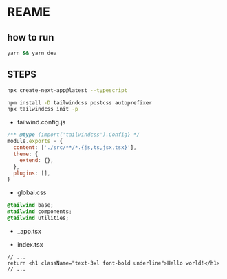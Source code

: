# REAME

## how to run

```bash
yarn && yarn dev
```

## STEPS

```bash
npx create-next-app@latest --typescript
```

```bash
npm install -D tailwindcss postcss autoprefixer
npx tailwindcss init -p
```

- tailwind.config.js

```js
/** @type {import('tailwindcss').Config} */
module.exports = {
  content: ['./src/**/*.{js,ts,jsx,tsx}'],
  theme: {
    extend: {},
  },
  plugins: [],
}
```

- global.css

```css
@tailwind base;
@tailwind components;
@tailwind utilities;
```

- \_app.tsx

- index.tsx

```tsx
// ...
return <h1 className="text-3xl font-bold underline">Hello world!</h1>
// ...
```
